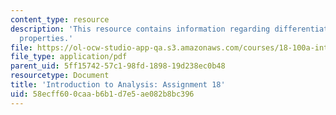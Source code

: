 ```yaml
---
content_type: resource
description: 'This resource contains information regarding differentiation: local
  properties.'
file: https://ol-ocw-studio-app-qa.s3.amazonaws.com/courses/18-100a-introduction-to-analysis-fall-2012/58ecff600caab6b1d7e5ae082b8bc396_MIT18_100AF12_Assign_18.pdf
file_type: application/pdf
parent_uid: 5ff15742-57c1-98fd-1898-19d238ec0b48
resourcetype: Document
title: 'Introduction to Analysis: Assignment 18'
uid: 58ecff60-0caa-b6b1-d7e5-ae082b8bc396
---
```

